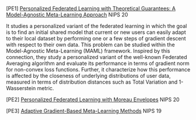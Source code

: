 [PE1] [Personalized Federated Learning with Theoretical Guarantees: A Model-Agnostic Meta-Learning Approach](./Personalization/PE1-personalized-federated-learning-with-theoretical-guarantees-a-model-agnostic-meta-learning-approach-Paper.pdf) 
NIPS 20

It studies a personalized variant of the federated learning in which the goal is to find an initial shared model that current or new users can easily adapt to their local dataset by performing one or a few steps of gradient descent with respect to their own data. This problem can be studied within the Model-Agnostic Meta-Learning (MAML) framework. Inspired by this connection, they study a personalized variant of the well-known Federated Averaging algorithm and evaluate its performance in terms of gradient norm for non-convex loss functions. Further, it characterize how this performance is affected by the closeness of underlying distributions of user data, measured in terms of distribution distances such as Total Variation and 1-Wasserstein metric.

[PE2] [Personalized Federated Learning with Moreau Envelopes](./Personalization/PE2-personalized-federated-learning-with-moreau-envelopes-Paper.pdf) NIPS 20

[PE3] [Adaptive Gradient-Based Meta-Learning Methods](./Personalization/PE3-adaptive-gradient-based-meta-learning-methods-Paper.pdf) NIPS 19